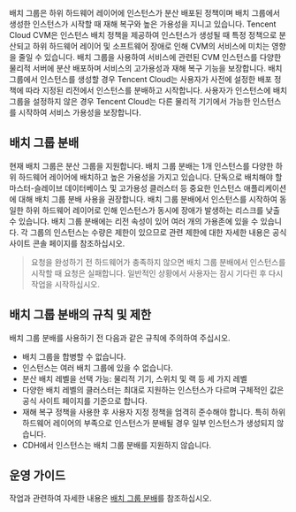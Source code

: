 배치 그룹은 하위 하드웨어 레이어에 인스턴스가 분산 배포된 정책이며 배치 그룹에서 생성한 인스턴스가 시작할 때 재해 복구와 높은 가용성을 지니고 있습니다. Tencent Cloud CVM은 인스턴스 배치 정책을 제공하여 인스턴스가 생성될 때 특정 정책으로 분산되고 하위 하드웨어 레이어 및 소프트웨어 장애로 인해 CVM의 서비스에 미치는 영향을 줄일 수 있습니다. 배치 그룹을 사용하여 서비스에 관련된 CVM 인스턴스를 다양한 물리적 서버에 분산 배포하며 서비스의 고가용성과 재해 복구 기능을 보장합니다. 배치 그룹에서 인스턴스를 생성할 경우 Tencent Cloud는 사용자가 사전에 설정한 배포 정책에 따라 지정된 리전에서 인스턴스를 분배하고 시작합니다. 사용자가 인스턴스에 배치 그룹을 설정하지 않은 경우 Tencent Cloud는 다른 물리적 기기에서 가능한 인스턴스를 시작하여 서비스 가용성을 보장합니다.

## 배치 그룹 분배

현재 배치 그룹은 분산 그룹을 지원합니다. 배치 그룹 분배는 1개 인스턴스를 다양한 하위 하드웨어 레이어에 배치하고 높은 가용성을 가지고 있습니다. 단독으로 배치해야 할 마스터-슬레이브 데이터베이스 및 고가용성 클러스터 등 중요한 인스턴스 애플리케이션에 대해 배치 그룹 분배 사용을 권장합니다. 배치 그룹 분배에서 인스턴스를 시작하여 동일한 하위 하드웨어 레이어로 인해 인스턴스가 동시에 장애가 발생하는 리스크를 낮출 수 있습니다.
배치 그룹 분배에는 리전 속성이 있어 여러 개의 가용존에 있을 수 있습니다. 각 그룹의 인스턴스는 수량은 제한이 있으므로 관련 제한에 대한 자세한 내용은 공식 사이트 콘솔 페이지를 참조하십시오.

> 요청을 완성하기 전 하드웨어가 충족하지 않으면 배치 그룹 분배에서 인스턴스를 시작할 때 요청은 실패합니다. 일반적인 상황에서 사용자는 잠시 기다린 후 다시 작업을 시작하십시오.

##  배치 그룹 분배의 규칙 및 제한

배치 그룹 분배를 사용하기 전 다음과 같은 규칙에 주의하여 주십시오.
-  배치 그룹을 합병할 수 없습니다.
-  인스턴스는 여러 배치 그룹에 있을 수 없습니다.
-  분산 배치 레벨을 선택 가능: 물리적 기기, 스위치 및 랙 등 세 가지 레벨
-  다양한 배치 레벨의 클러스터는 최대로 지원하는 인스턴스가 다르며 구체적인 값은 공식 사이트 페이지를 기준으로 합니다.
-  재해 복구 정책을 사용한 후 사용자 지정 정책을 엄격히 준수해야 합니다. 특히 하위 하드웨어 레이어의 부족으로 인스턴스가 분배될 경우 일부 인스턴스가 생성되지 않습니다.
-  CDH에서 인스턴스는 배치 그룹 분배를 지원하지 않습니다.

## 운영 가이드
작업과 관련하여 자세한 내용은 [배치 그룹 분배](https://intl.cloud.tencent.com/document/product/213/17020)를 참조하십시오.
